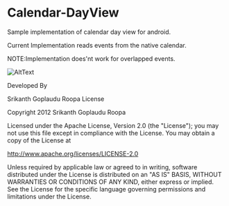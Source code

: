 Calendar-DayView
================

Sample implementation of calendar day view for android.

Current Implementation reads events from the native calendar.

NOTE:Implementation does'nt work for overlapped events. 


![AltText](http://snag.gy/lX2QW.jpg)


Developed By

Srikanth Goplaudu Roopa
License

Copyright 2012 Srikanth Goplaudu Roopa


Licensed under the Apache License, Version 2.0 (the "License");
you may not use this file except in compliance with the License.
You may obtain a copy of the License at

http://www.apache.org/licenses/LICENSE-2.0

Unless required by applicable law or agreed to in writing, software
distributed under the License is distributed on an "AS IS" BASIS,
WITHOUT WARRANTIES OR CONDITIONS OF ANY KIND, either express or implied.
See the License for the specific language governing permissions and
limitations under the License.
